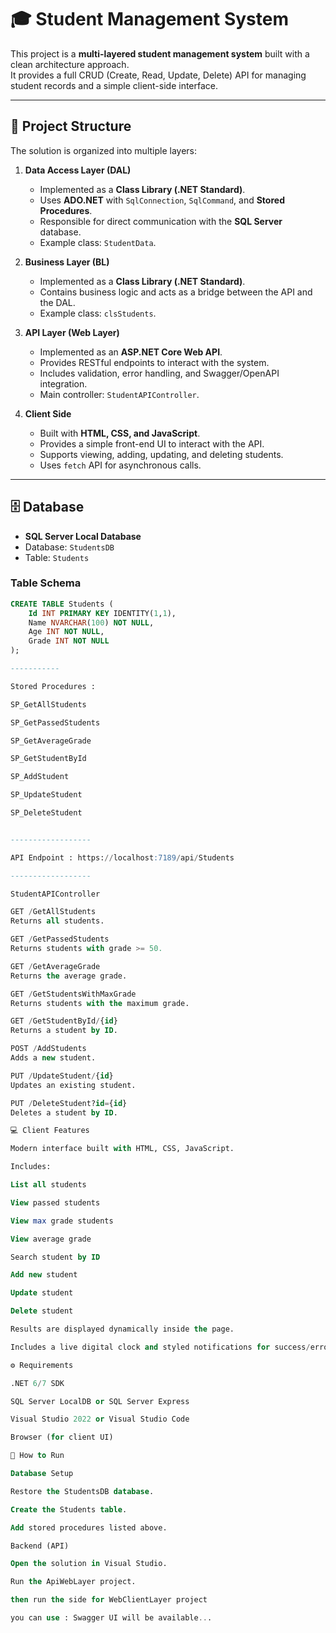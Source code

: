 # 🎓 Student Management System

This project is a **multi-layered student management system** built with a clean architecture approach.  
It provides a full CRUD (Create, Read, Update, Delete) API for managing student records and a simple client-side interface.

---

## 📌 Project Structure

The solution is organized into multiple layers:

1. **Data Access Layer (DAL)**  
   - Implemented as a **Class Library (.NET Standard)**.  
   - Uses **ADO.NET** with `SqlConnection`, `SqlCommand`, and **Stored Procedures**.  
   - Responsible for direct communication with the **SQL Server** database.  
   - Example class: `StudentData`.

2. **Business Layer (BL)**  
   - Implemented as a **Class Library (.NET Standard)**.  
   - Contains business logic and acts as a bridge between the API and the DAL.  
   - Example class: `clsStudents`.

3. **API Layer (Web Layer)**  
   - Implemented as an **ASP.NET Core Web API**.  
   - Provides RESTful endpoints to interact with the system.  
   - Includes validation, error handling, and Swagger/OpenAPI integration.  
   - Main controller: `StudentAPIController`.

4. **Client Side**  
   - Built with **HTML, CSS, and JavaScript**.  
   - Provides a simple front-end UI to interact with the API.  
   - Supports viewing, adding, updating, and deleting students.  
   - Uses `fetch` API for asynchronous calls.

---

## 🗄️ Database

- **SQL Server Local Database**  
- Database: `StudentsDB`  
- Table: `Students`  

### Table Schema
```sql
CREATE TABLE Students (
    Id INT PRIMARY KEY IDENTITY(1,1),
    Name NVARCHAR(100) NOT NULL,
    Age INT NOT NULL,
    Grade INT NOT NULL
);

-----------

Stored Procedures : 

SP_GetAllStudents

SP_GetPassedStudents

SP_GetAverageGrade

SP_GetStudentById

SP_AddStudent

SP_UpdateStudent

SP_DeleteStudent


------------------

API Endpoint : https://localhost:7189/api/Students

------------------

StudentAPIController

GET /GetAllStudents
Returns all students.

GET /GetPassedStudents
Returns students with grade >= 50.

GET /GetAverageGrade
Returns the average grade.

GET /GetStudentsWithMaxGrade
Returns students with the maximum grade.

GET /GetStudentById/{id}
Returns a student by ID.

POST /AddStudents
Adds a new student.

PUT /UpdateStudent/{id}
Updates an existing student.

PUT /DeleteStudent?id={id}
Deletes a student by ID.

💻 Client Features

Modern interface built with HTML, CSS, JavaScript.

Includes:

List all students

View passed students

View max grade students

View average grade

Search student by ID

Add new student

Update student

Delete student

Results are displayed dynamically inside the page.

Includes a live digital clock and styled notifications for success/error.

⚙️ Requirements

.NET 6/7 SDK

SQL Server LocalDB or SQL Server Express

Visual Studio 2022 or Visual Studio Code

Browser (for client UI)

📖 How to Run

Database Setup

Restore the StudentsDB database.

Create the Students table.

Add stored procedures listed above.

Backend (API)

Open the solution in Visual Studio.

Run the ApiWebLayer project.

then run the side for WebClientLayer project

you can use : Swagger UI will be available...
